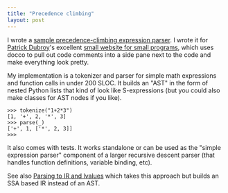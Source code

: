 ```yaml
---
title: "Precedence climbing"
layout: post
---
```


I wrote a [sample precedence-climbing expression
parser](https://pdubroy.github.io/200andchange/precedence-climbing/). I wrote
it for [Patrick Dubroy](https://dubroy.com/blog/)'s excellent [small website
for small programs](https://pdubroy.github.io/200andchange/), which uses docco
to pull out code comments into a side pane next to the code and make everything
look pretty.

My implementation is a tokenizer and parser for simple math expressions and
function calls in under 200 SLOC. It builds an "AST" in the form of nested
Python lists that kind of look like S-expressions (but you could also make
classes for AST nodes if you like).

```console?lang=python&prompt=>>>,...
>>> tokenize("1+2*3")
[1, '+', 2, '*', 3]
>>> parse(_)
['+', 1, ['*', 2, 3]]
>>>
```

It also comes with tests. It works standalone or can be used as the "simple
expression parser" component of a larger recursive descent parser (that handles
function definitions, variable binding, etc).

See also [Parsing to IR and lvalues](/blog/ir-lvalues/) which takes this
approach but builds an SSA based IR instead of an AST.
